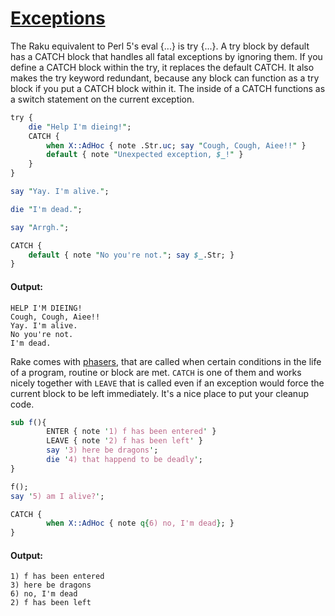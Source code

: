 [1]: https://rosettacode.org/wiki/Exceptions

# [Exceptions][1]





The Raku equivalent to Perl 5's eval {...} is try {...}. A try block by default has a CATCH block that handles all fatal exceptions by ignoring them. If you define a CATCH block within the try, it replaces the default CATCH. It also makes the try keyword redundant, because any block can function as a try block if you put a CATCH block within it.  The inside of a CATCH functions as a switch statement on the current exception.

```perl
try {
    die "Help I'm dieing!";
    CATCH {
        when X::AdHoc { note .Str.uc; say "Cough, Cough, Aiee!!" }
        default { note "Unexpected exception, $_!" }
    }
}

say "Yay. I'm alive.";

die "I'm dead.";

say "Arrgh.";

CATCH {
    default { note "No you're not."; say $_.Str; }
}
```

#### Output:
```
HELP I'M DIEING!
Cough, Cough, Aiee!!
Yay. I'm alive.
No you're not.
I'm dead.
```


Rake comes with [phasers](http://design.raku.org/S04.html#Phasers), that are called when certain conditions in the life of a program, routine or block are met. `CATCH` is one of them and works nicely together with `LEAVE` that is called even if an exception would force the current block to be left immediately. It's a nice place to put your cleanup code.

```perl
sub f(){
        ENTER { note '1) f has been entered' }
        LEAVE { note '2) f has been left' }
        say '3) here be dragons';
        die '4) that happend to be deadly';
}

f();
say '5) am I alive?';

CATCH {
        when X::AdHoc { note q{6) no, I'm dead}; }
}
```

#### Output:
```
1) f has been entered
3) here be dragons
6) no, I'm dead
2) f has been left
```
